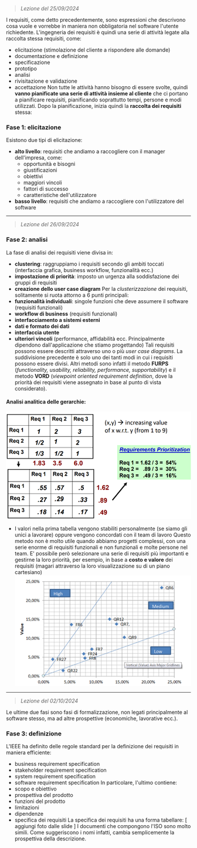  > *Lezione del 25/09/2024*

I requisiti, come detto precedentemente, sono espressioni che descrivono cosa vuole e vorrebbe in maniera non obbligatoria nel software l'utente richiedente.
L'ingegneria dei requisiti è quindi una serie di attività legate alla raccolta stessa requisiti, come:
- elicitazione (stimolazione del cliente a rispondere alle domande)
- documentazione e definizione
- specificazione
- prototipo
- analisi
- rivisitazione e validazione
- accettazione
Non tutte le attività hanno bisogno di essere svolte, quindi **vanno pianificate una serie di attività insieme al cliente** che ci portano a pianificare requisiti, pianificando soprattutto tempi, persone e modi utilizzati.
Dopo la pianificazione, inizia quindi la **raccolta dei requisiti** stessa:
### Fase 1: elicitazione
Esistono due tipi di elicitazione:
- **alto livello**: requisiti che andiamo a raccogliere con il manager dell'impresa, come:
	- opportunità e bisogni
	- giustificazioni
	- obiettivi
	- maggiori vincoli
	- fattori di successo
	- caratteristiche dell'utilizzatore
- **basso livello**: requisiti che andiamo a raccogliere con l'utilizzatore del software
---
 > *Lezione del 26/09/2024*
 
### Fase 2: analisi
La fase di analisi dei requisiti viene divisa in:
- **clustering**: raggruppiamo i requisiti secondo gli ambiti toccati (interfaccia grafica, business workflow, funzionalità ecc.)
- **impostazione di priorità**: imposto un urgenza alla soddisfazione dei gruppi di requisiti
- **creazione dello user case diagram**
Per la *clusterizzazione* dei requisiti, solitamente si ruota attorno a 6 punti principali:
- **funzionalità individuali**: singole funzioni che deve assumere il software (requisiti funzionali)
- **workflow di business** (requisiti funzionali)
- **interfacciamento a sistemi esterni**
- **dati e formato dei dati**
- **interfaccia utente**
- **ulteriori vincoli** (performance, affidabilità ecc. Principalmente dipendono dall'applicazione che stiamo progettando)
Tali requisiti possono essere descritti attraverso uno o più *user case diagrams*.
La suddivisione precedente è solo uno dei tanti modi in cui i requisiti possono essere divisi. Altri metodi sono infatti il metodo **FURPS** (*functionality, usability, reliability, performance, supportability*) e il metodo **VORD** (*viewpoint oriented requirement definition*, dove la priorità dei requisiti viene assegnato in base al punto di vista considerato).
#### Analisi analitica delle gerarchie:
![](Images/Analisi%20analitica%20delle%20gerarchie.png)
- I valori nella prima tabella vengono stabiliti personalmente (se siamo gli unici a lavorare) oppure vengono concordati con il team di lavoro
Questo metodo non è molto utile quando abbiamo progetti complessi, con una serie enorme di requisiti funzionali e non funzionali e molte persone nel team. 
E' possibile però selezionare una serie di requisiti più importanti e gestirne la loro priorità, per esempio, in base a **costo e valore** dei requisiti (magari attraverso la loro visualizzazione su di un piano cartesiano)
![](Images/Analisi%20analitica%20delle%20gerarchie%202.png)

---
 > *Lezione del 02/10/2024*

Le ultime due fasi sono fasi di formalizzazione, non legati principalmente al software stesso, ma ad altre prospettive (economiche, lavorative ecc.).
### Fase 3: definizione
L'IEEE ha definito delle regole standard per la definizione dei requisiti in maniera efficiente:
- business requirement specification
- stakeholder requirement specification
- system requirement specification 
- software requirement specification 
In particolare, l'ultimo contiene:
- scopo e obiettivo
- prospettiva del prodotto
- funzioni del prodotto
- limitazioni
- dipendenze
- specifica dei requisiti
La specifica dei requisiti ha una forma tabellare:
[ aggiungi foto dalle slide ]
I documenti che compongono l'ISO sono molto simili. Come suggeriscono i nomi infatti, cambia semplicemente la prospettiva della descrizione.